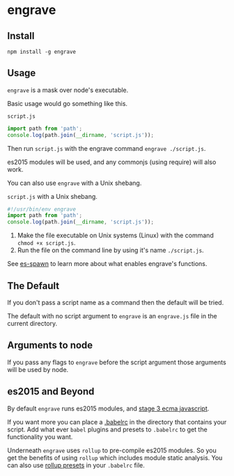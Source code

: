 engrave
===

Install
------

`npm install -g engrave`

Usage
----

`engrave` is a mask over node's executable.

Basic usage would go something like this.

`script.js`

```javascript
import path from 'path';
console.log(path.join(__dirname, 'script.js'));
```

Then run `script.js` with the engrave command `engrave ./script.js`.

es2015 modules will be used, and any commonjs (using require) will also work.

You can also use `engrave` with a Unix shebang.

`script.js` with a Unix shebang.

```javascript
#!/usr/bin/env engrave
import path from 'path';
console.log(path.join(__dirname, 'script.js'));
```

1. Make the file executable on Unix systems (Linux) with the command `chmod +x script.js`.
2. Run the file on the command line by using it's name `./script.js`.

See [es-spawn](https://github.com/hollowdoor/es_spawn) to learn more about what enables engrave's functions.

The Default
-----------

If you don't pass a script name as a command then the default will be tried.

The default with no script argument to `engrave` is an `engrave.js` file in the current directory.

Arguments to node
-----------------

If you pass any flags to `engrave` before the script argument those arguments will be used by node.

es2015 and Beyond
-----------------

By default `engrave` runs es2015 modules, and [stage 3 ecma javascript](http://babeljs.io/docs/plugins/preset-stage-3/).

If you want more you can place a [.babelrc](https://babeljs.io/docs/usage/babelrc/) in the directory that contains your script. Add what ever `babel` plugins and presets to `.babelrc` to get the functionality you want.

Underneath `engrave` uses `rollup` to pre-compile es2015 modules. So you get the benefits of using `rollup` which includes module static analysis. You can also use [rollup presets](http://rollupjs.org/guide/#using-rollup-with-babel) in your `.babelrc` file.
